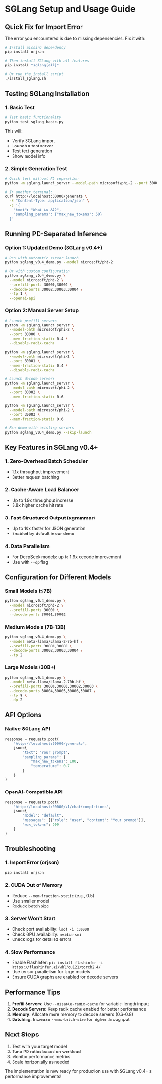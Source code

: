 # SGLang Setup and Usage Guide

## Quick Fix for Import Error

The error you encountered is due to missing dependencies. Fix it with:

```bash
# Install missing dependency
pip install orjson

# Then install SGLang with all features
pip install "sglang[all]"

# Or run the install script
./install_sglang.sh
```

## Testing SGLang Installation

### 1. Basic Test
```bash
# Test basic functionality
python test_sglang_basic.py
```

This will:
- Verify SGLang import
- Launch a test server
- Test text generation
- Show model info

### 2. Simple Generation Test
```bash
# Quick test without PD separation
python -m sglang.launch_server --model-path microsoft/phi-2 --port 30000

# In another terminal:
curl http://localhost:30000/generate \
  -H "Content-Type: application/json" \
  -d '{
    "text": "What is AI?",
    "sampling_params": {"max_new_tokens": 50}
  }'
```

## Running PD-Separated Inference

### Option 1: Updated Demo (SGLang v0.4+)
```bash
# Run with automatic server launch
python sglang_v0.4_demo.py --model microsoft/phi-2

# Or with custom configuration
python sglang_v0.4_demo.py \
  --model microsoft/phi-2 \
  --prefill-ports 30000,30001 \
  --decode-ports 30002,30003,30004 \
  --tp 1 \
  --openai-api
```

### Option 2: Manual Server Setup
```bash
# Launch prefill servers
python -m sglang.launch_server \
  --model-path microsoft/phi-2 \
  --port 30000 \
  --mem-fraction-static 0.4 \
  --disable-radix-cache

python -m sglang.launch_server \
  --model-path microsoft/phi-2 \
  --port 30001 \
  --mem-fraction-static 0.4 \
  --disable-radix-cache

# Launch decode servers
python -m sglang.launch_server \
  --model-path microsoft/phi-2 \
  --port 30002 \
  --mem-fraction-static 0.6

python -m sglang.launch_server \
  --model-path microsoft/phi-2 \
  --port 30003 \
  --mem-fraction-static 0.6

# Run demo with existing servers
python sglang_v0.4_demo.py --skip-launch
```

## Key Features in SGLang v0.4+

### 1. Zero-Overhead Batch Scheduler
- 1.1x throughput improvement
- Better request batching

### 2. Cache-Aware Load Balancer  
- Up to 1.9x throughput increase
- 3.8x higher cache hit rate

### 3. Fast Structured Output (xgrammar)
- Up to 10x faster for JSON generation
- Enabled by default in our demo

### 4. Data Parallelism
- For DeepSeek models: up to 1.9x decode improvement
- Use with `--dp` flag

## Configuration for Different Models

### Small Models (≤7B)
```bash
python sglang_v0.4_demo.py \
  --model microsoft/phi-2 \
  --prefill-ports 30000 \
  --decode-ports 30001,30002
```

### Medium Models (7B-13B) 
```bash
python sglang_v0.4_demo.py \
  --model meta-llama/Llama-2-7b-hf \
  --prefill-ports 30000,30001 \
  --decode-ports 30002,30003,30004 \
  --tp 2
```

### Large Models (30B+)
```bash
python sglang_v0.4_demo.py \
  --model meta-llama/Llama-2-70b-hf \
  --prefill-ports 30000,30001,30002,30003 \
  --decode-ports 30004,30005,30006,30007 \
  --tp 8 \
  --dp 2
```

## API Options

### Native SGLang API
```python
response = requests.post(
    "http://localhost:30000/generate",
    json={
        "text": "Your prompt",
        "sampling_params": {
            "max_new_tokens": 100,
            "temperature": 0.7
        }
    }
)
```

### OpenAI-Compatible API
```python
response = requests.post(
    "http://localhost:30000/v1/chat/completions",
    json={
        "model": "default",
        "messages": [{"role": "user", "content": "Your prompt"}],
        "max_tokens": 100
    }
)
```

## Troubleshooting

### 1. Import Error (orjson)
```bash
pip install orjson
```

### 2. CUDA Out of Memory
- Reduce `--mem-fraction-static` (e.g., 0.5)
- Use smaller model
- Reduce batch size

### 3. Server Won't Start
- Check port availability: `lsof -i :30000`
- Check GPU availability: `nvidia-smi`
- Check logs for detailed errors

### 4. Slow Performance
- Enable FlashInfer: `pip install flashinfer -i https://flashinfer.ai/whl/cu121/torch2.4/`
- Use tensor parallelism for large models
- Ensure CUDA graphs are enabled for decode servers

## Performance Tips

1. **Prefill Servers**: Use `--disable-radix-cache` for variable-length inputs
2. **Decode Servers**: Keep radix cache enabled for better performance
3. **Memory**: Allocate more memory to decode servers (0.6-0.8)
4. **Batching**: Increase `--max-batch-size` for higher throughput

## Next Steps

1. Test with your target model
2. Tune PD ratios based on workload
3. Monitor performance metrics
4. Scale horizontally as needed

The implementation is now ready for production use with SGLang v0.4+'s performance improvements!